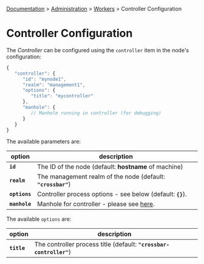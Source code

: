 [Documentation](.) > [Administration](Administration) > [Workers](Workers) > Controller Configuration

# Controller Configuration

The *Controller* can be configured using the `controller` item in the node's configuration:

```javascript
{
   "controller": {
      "id": "mynode1",
      "realm": "management1",
      "options": {
         "title": "mycontroller"
      },
      "manhole": {
         // Manhole running in controller (for debugging)
      }
   }
}
```

The available parameters are:

option | description
---|---
**`id`** | The ID of the node (default: **hostname** of machine)
**`realm`** | The management realm of the node (default: **`"crossbar"`**)
**`options`** | Controller process options - see below (default: **`{}`**).
**`manhole`** | Manhole for controller - please see [here](Manhole).

The available `options` are:

option | description
---|---
**`title`** | The controller process title (default: **`"crossbar-controller"`**)
